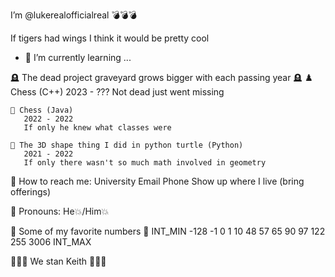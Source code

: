 I’m @lukerealofficialreal 💣️💣️💣️

If tigers had wings I think it would be pretty cool 

- 🌱 I’m currently learning ...

🪦 The dead project graveyard grows bigger with each passing year 🪦
    ♟️ Chess (C++)
       2023 - ???
       Not dead just went missing
    
    🎯 Chess (Java)
       2022 - 2022
       If only he knew what classes were
    
    🐢 The 3D shape thing I did in python turtle (Python)
       2021 - 2022
       If only there wasn't so much math involved in geometry


🦃 How to reach me:
   University Email
   Phone
   Show up where I live (bring offerings)
  
🌭 Pronouns:
    He💥/Him💥
    
🔢 Some of my favorite numbers 🔢
        INT_MIN
        -128
        -1
        0
        1
        10
        48
        57
        65
        90
        97
        122
        255
        3006
        INT_MAX



🐀🐀🐀 We stan Keith 🐀🐀🐀
    

<!---
lukerealofficialreal/lukerealofficialreal is a ✨ special ✨ repository because its `README.md` (this file) appears on your GitHub profile.
You can click the Preview link to take a look at your changes.
--->
